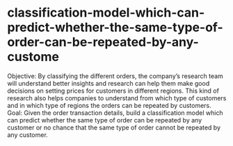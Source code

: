 # classification-model-which-can-predict-whether-the-same-type-of-order-can-be-repeated-by-any-custome
Objective: By classifying the different orders, the company’s research team will understand better insights and research can help them make good decisions on setting prices for customers in different regions. This kind of research also helps companies to understand from which type of customers and in which type of regions the orders can be repeated by customers.   Goal: Given the order transaction details, build a classification model which can predict whether the same type of order can be repeated by any customer or no chance that the same type of order cannot be repeated by any customer.
